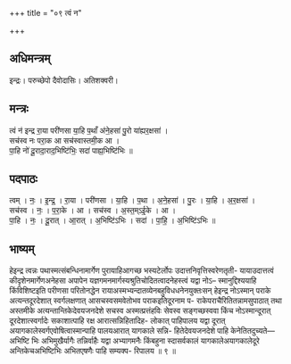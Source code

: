 +++
title = "०९ त्वं न"

+++
## अधिमन्त्रम्
इन्द्रः। परुच्छेपो दैवोदासिः। अतिशक्वरी।

## मन्त्रः
त्वं न॑ इन्द्र रा॒या परी॑णसा या॒हि प॒थाँ अ॑ने॒हसा॑ पु॒रो या॑ह्यर॒क्षसा॑ ।  
सच॑स्व नः परा॒क आ सच॑स्वास्तमी॒क आ ।  
पा॒हि नो॑ दू॒रादा॒राद॒भिष्टि॑भिः॒ सदा॑ पाह्य॒भिष्टि॑भिः ॥

## पदपाठः
त्वम् । नः॒ । इ॒न्द्र॒ । रा॒या । परी॑णसा । या॒हि । प॒था । अ॒ने॒हसा॑ । पु॒रः । या॒हि । अ॒र॒क्षसा॑ ।  
सच॑स्व । नः॒ । प॒रा॒के । आ । सच॑स्व । अ॒स्त॒म्ऽई॒के । आ ।  
पा॒हि । नः॒ । दू॒रात् । आ॒रात् । अ॒भिष्टि॑ऽभिः । सदा॑ । पा॒हि॒ । अ॒भिष्टि॑ऽभिः ॥

## भाष्यम्
हेइन्द्र त्वन्नः पथास्मत्संबन्धिनामार्गेण पुरायाहिआगच्छ भस्यटेर्लोपः उदात्तनिवृत्तिस्वरेणतृती- यायाउदात्तत्वं कीदृशेनमार्गेणअनेहसा अपापेन यज्ञगमनमार्गस्यश्रुतिचोदितत्वादनेहस्त्वं यद्वा नोऽ– स्मानुद्दिश्ययाहि किंविशिष्टइति परीणसा परितोनद्धेन रायाअस्मभ्यन्दातव्येनबहुविधधनेनयुक्तःसन् हेइन्द्र नोऽस्मान् पराके अत्यन्तदूरदेशात् स्वर्गलक्षणात् आसचस्वसमवेतोभव पराकइतिदूरनाम प- राकेपराचैरितितन्नामसुपाठात् तथा अस्तमीके अत्यन्तान्तिकेदेवयजनदेशे सचस्व अस्मत्प्रत्तंहविः सेवस्व सङ्गच्छस्ववा किंच नोऽस्मान्दूरात् दूरदेशात्स्वर्गादेः सकाशात्पाहि रक्ष आरात्सन्निहितादिह- लोकात् पाहिपालय यद्वा दूरात् अयागकालेस्वर्गएवोषित्वास्मान्पाहि पालयआरात् यागकाले सन्नि- हितेदेवयजनदेशे पाहि केनेतितदुच्यते—अभिष्टि भिः अभिमुखैर्यागैः तन्निर्वाहैः यद्वा अभ्यागमनैः किंबहुना स्दासर्वकालं यागकालेअयागकालेदूरे अन्तिकेचअभिष्टिभिः अभितएषणैः पाहि सम्यक्प- रिपालय ॥ ९ ॥